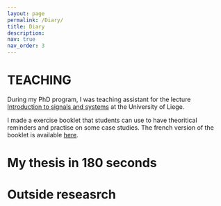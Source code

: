 ```yaml
---
layout: page
permalink: /Diary/
title: Diary
description: 
nav: true
nav_order: 3
---
```


# TEACHING
During my PhD program, I was teaching assistant for the lecture [Introduction to signals and systems](https://www.programmes.uliege.be/cocoon/20232024/cours/SYST0002-2.html) at the University of Liege. 

I made a exercise booklet that students can use to have theoritical reminders and practise on some case studies. 
The french version of the booklet is available [here](https://orbi.uliege.be/handle/2268/264163).

# My thesis in 180 seconds


# Outside reseasrch

